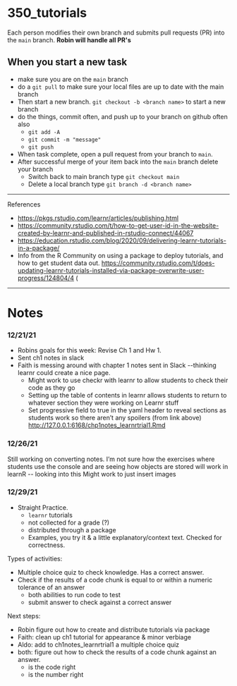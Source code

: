 # 350_tutorials

Each person modifies their own branch and submits pull requests (PR) into the `main` branch. **Robin will handle all PR's**

## When you start a new task

* make sure you are on the `main` branch
* do a `git pull` to make sure your local files are up to date with the main branch
* Then start a new branch. `git checkout -b <branch name>` to start a new branch
* do the things, commit often, and push up to your branch on github often also
    * `git add -A`
    * `git commit -m "message"`
    * `git push`
* When task complete, open a pull request from your branch to `main`. 
* After successful merge of your item back into the `main` branch delete your branch
     * Switch back to main branch type `git checkout main`  
     * Delete a local branch type `git branch -d <branch name>`

----

References

* https://pkgs.rstudio.com/learnr/articles/publishing.html
* https://community.rstudio.com/t/how-to-get-user-id-in-the-website-created-by-learnr-and-published-in-rstudio-connect/44067
* https://education.rstudio.com/blog/2020/09/delivering-learnr-tutorials-in-a-package/
* Info from the R Community on using a package to deploy tutorials, and how to get student data out.
https://community.rstudio.com/t/does-updating-learnr-tutorials-installed-via-package-overwrite-user-progress/124804/4 (


----

# Notes

### 12/21/21
* Robins goals for this week: Revise Ch 1 and Hw 1.  
* Sent ch1 notes in slack
* Faith is messing around with chapter 1 notes sent in Slack --thinking learnr could create a nice page.
    * Might work to use checkr with learnr to allow students to check their code as they go 
    * Setting up the table of contents in learnr allows students to return to whatever section they were working on Learnr stuff
    * Set progressive field to true in the yaml header to reveal sections as students work so there aren’t any spoilers (from link above)
http://127.0.0.1:6168/chp1notes_learnrtrial1.Rmd

### 12/26/21
Still working on converting notes. I’m not sure how the exercises where students use the console and are seeing how objects are stored will work in learnR -- looking into this
Might work to just insert images


### 12/29/21

* Straight Practice. 
    - `learnr` tutorials
    - not collected for a grade (?)
    - distributed through a package
    - Examples, you try it & a little explanatory/context text. Checked for correctness.
  
Types of activities: 

* Multiple choice quiz to check knowledge. Has a correct answer.
* Check if the results of a code chunk is equal to or within a numeric tolerance of an answer
  - both abilities to run code to test
  - submit answer to check against a correct answer


Next steps: 

* Robin figure out how to create and distribute tutorials via package
* Faith: clean up ch1 tutorial for appearance & minor verbiage
* Aldo: add to ch1notes_learnrtrial1 a multiple choice quiz
* both: figure out how to check the results of a code chunk against an answer. 
    - is the code right
    - is the number right
    








